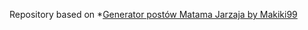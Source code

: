 Repository based on *[Generator postów Matama Jarzaja by Makiki99](https://github.com/makiki99/jarzaj)
